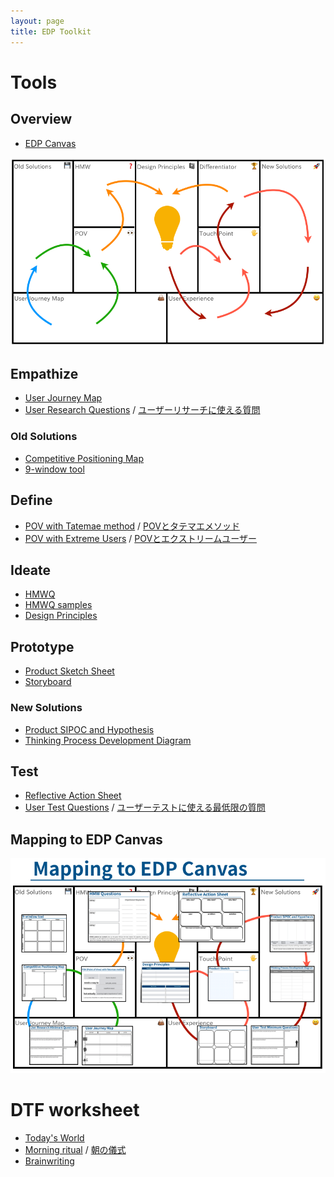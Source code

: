 ```yaml
---
layout: page
title: EDP Toolkit
---
```


# Tools

<!-- 2. Customer Forces Canvas
 !-- 3. Tatemaed POV Sheet
 !-- 4. HMW Variations
 !-- 5. SIPOC
 !-- 6. Story Pines Template
 !-- 7. User Test Script -->

## Overview

- [EDP Canvas](edp-canvas.pdf)

![EDP Canvas sample](img_edp-canvas-sample.png)


## Empathize

- [User Journey Map](user-journey-map.pdf)
- [User Research Questions](user-research-questions.pdf) / [ユーザーリサーチに使える質問](user-research-questions_ja.pdf)

### Old Solutions
- [Competitive Positioning Map](competitive-positioning-map.pdf)
- [9-window tool](9-window-tool.pdf)

## Define

- [POV with Tatemae method](pov-tatemae_v2.pdf) / [POVとタテマエメソッド](pov-tatemae_ja_v2.pdf)
- [POV with Extreme Users](pov-extreme-users.pdf) / [POVとエクストリームユーザー](pov-extreme-users_ja.pdf)

## Ideate
- [HMWQ](hmwq.pdf)
- [HMWQ samples](hmwq_samples.pdf)
- [Design Principles](design-principles.pdf)

## Prototype
- [Product Sketch Sheet](product-sketch.pdf)
- [Storyboard](storyboard.pdf)

### New Solutions
- [Product SIPOC and Hypothesis](sipoc.pdf)
- [Thinking Process Development Diagram](thinking-process-development-diagram.pdf)

## Test
- [Reflective Action Sheet](reflective-action-sheet.pdf)
- [User Test Questions](user-test-questions.pdf) / [ユーザーテストに使える最低限の質問](user-test-questions_ja.pdf)

## Mapping to EDP Canvas
![EDP Canvas mapping](img_edp-canvas-mapping.png)

# DTF worksheet

- [Today's World](todays-world.pdf)
- [Morning ritual](morning-ritual.pdf) / [朝の儀式](morning-ritual_ja.pdf)
- [Brainwriting](brainwriting.pdf)

